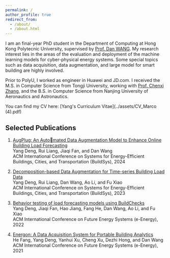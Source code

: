 ```yaml
---
permalink: /
author_profile: true
redirect_from: 
  - /about/
  - /about.html
---
```





I am an final-year PhD student in the Department of Computing at Hong Kong Polytecnic University, supervised by [Prof. Dan WANG](https://www4.comp.polyu.edu.hk/~csdwang/).
My research interest lies in the areas of the evaluation and deployment of the machine learning models for cyber-physical energy systems. Some special topics such as data acquisition, data augmentation, and large model for smart building are highly involved.


Prior to PolyU, I worked as engineer in Huawei and JD.com. 
I received the M.S. in Computer Science from Tongji University, working with [Prof. Chenxi Zhang](https://baike.baidu.com/item/%E5%BC%B5%E6%99%A8%E6%9B%A6/6083349), and the B.S. in Computer Science from Nanjing University of Aeronautics and Astronautics.


You can find my CV here: [Yang's Curriculum Vitae](../assets/CV_Marco (4).pdf)






Selected Publications
-------
1. [AugPlug: An Automated Data Augmentation Model to Enhance Online Building Load Forecasting](https://dl.acm.org/doi/10.1145/3600100.3623727) <br>
       Yang Deng, Rui Liang, Jiaqi Fan, and Dan Wang <br>
      ACM International Conference on Systems for Energy-Efficient Buildings, Cities, and Transportation (BuildSys), 2024
   
2. [Decomposition-based Data Augmentation for Time-series Building Load Data](https://dl.acm.org/doi/10.1145/3600100.3623727) <br>
   Yang Deng, Rui Liang, Dan Wang, Ao Li, and Fu Xiao <br>
   ACM International Conference on Systems for Energy-Efficient Buildings, Cities, and Transportation (BuildSys), 2023
   
3. [Behavior testing of load forecasting models using BuildChecks](https://dl.acm.org/doi/abs/10.1145/3538637.3538841) <br>
   Yang Deng, Jiaqi Fan, Hao Jiang, Fang He, Dan Wang, Ao Li, and Fu Xiao <br>
   ACM International Conference on Future Energy Systems (e-Energy), 2022

4. [Energon: A Data Acquisition System for Portable Building Analytics](https://dl.acm.org/doi/abs/10.1145/3447555.3464850) <br>
   He Fang, Yang Deng, Yanhui Xu, Cheng Xu, Dezhi Hong, and Dan Wang <br>
   ACM International Conference on Future Energy Systems (e-Energy), 2021

